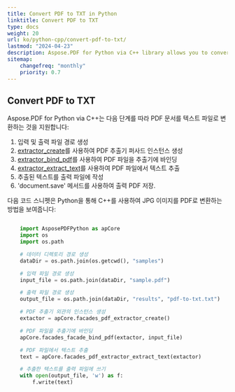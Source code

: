 ```yaml
---
title: Convert PDF to TXT in Python
linktitle: Convert PDF to TXT
type: docs
weight: 20
url: ko/python-cpp/convert-pdf-to-txt/
lastmod: "2024-04-23"
description: Aspose.PDF for Python via C++ library allows you to convert PDF to TXT format using Python. 
sitemap:
    changefreq: "monthly"
    priority: 0.7
---
```


## Convert PDF to TXT

Aspose.PDF for Python via C++는 다음 단계를 따라 PDF 문서를 텍스트 파일로 변환하는 것을 지원합니다:

1. 입력 및 출력 파일 경로 생성
1. [extractor_create](https://reference.aspose.com/pdf/python-cpp/core/extractor_create/)를 사용하여 PDF 추출기 퍼사드 인스턴스 생성
1. [extractor_bind_pdf](https://reference.aspose.com/pdf/python-cpp/core/extractor_bind_pdf/)를 사용하여 PDF 파일을 추출기에 바인딩
1. [extractor_extract_text](https://reference.aspose.com/pdf/python-cpp/core/extractor_extract_text/)를 사용하여 PDF 파일에서 텍스트 추출
1. 추출된 텍스트를 출력 파일에 작성
1. 'document.save' 메서드를 사용하여 출력 PDF 저장.

다음 코드 스니펫은 Python을 통해 C++를 사용하여 JPG 이미지를 PDF로 변환하는 방법을 보여줍니다:

```python

    import AsposePDFPython as apCore
    import os
    import os.path

    # 데이터 디렉토리 경로 생성
    dataDir = os.path.join(os.getcwd(), "samples")

    # 입력 파일 경로 생성
    input_file = os.path.join(dataDir, "sample.pdf")

    # 출력 파일 경로 생성
    output_file = os.path.join(dataDir, "results", "pdf-to-txt.txt")

    # PDF 추출기 외관의 인스턴스 생성
    extactor = apCore.facades_pdf_extractor_create()

    # PDF 파일을 추출기에 바인딩
    apCore.facades_facade_bind_pdf(extactor, input_file)

    # PDF 파일에서 텍스트 추출
    text = apCore.facades_pdf_extractor_extract_text(extactor)

    # 추출한 텍스트를 출력 파일에 쓰기
    with open(output_file, 'w') as f:
        f.write(text)
```
